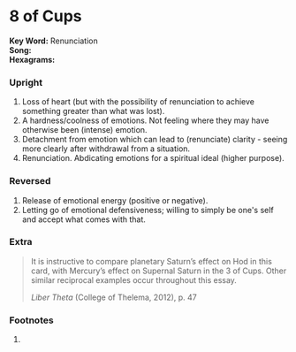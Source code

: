 # 8 of Cups

**Key Word:** Renunciation  
**Song:**   
**Hexagrams:** 



### Upright

1) Loss of heart (but with the possibility of renunciation to achieve something greater than what was lost).
2) A hardness/coolness of emotions. Not feeling where they may have otherwise been (intense) emotion.
3) Detachment from emotion which can lead to (renunciate) clarity - seeing more clearly after withdrawal from a situation.
4) Renunciation. Abdicating emotions for a spiritual ideal (higher purpose).



### Reversed

1) Release of emotional energy (positive or negative).
2) Letting go of emotional defensiveness; willing to simply be one's self and accept what comes with that.



### Extra

>It is instructive to compare planetary Saturn’s effect on Hod in this card, with Mercury’s effect on Supernal Saturn in the 3 of Cups. Other similar reciprocal examples occur throughout this essay.
>
>*Liber Theta* (College of Thelema, 2012), p. 47



### Footnotes

1. 



